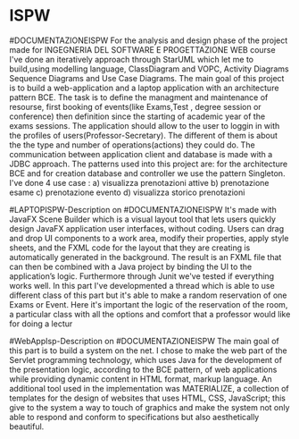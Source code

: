 # ISPW

#DOCUMENTAZIONEISPW For the analysis and design phase of the project made for INGEGNERIA DEL SOFTWARE E PROGETTAZIONE WEB course I've done an iteratively approach through StarUML which let me to build,using modelling language, ClassDiagram and VOPC, Activity Diagrams Sequence Diagrams and Use Case Diagrams. The main goal of this project is to build a web-application and a laptop application with an architecture pattern BCE. The task is to define the managment and maintenance of resourse, first booking of events(like Exams,Test , degree session or conference) then definition since the starting of academic year of the exams sessions. The application should allow to the user to loggin in with the profiles of users(Professor-Secretary). The different of them is about the the type and number of operations(actions) they could do. The communication between application client and database is made with a JDBC approach. The patterns used into this project are: for the architecture BCE and for creation database and controller we use the pattern Singleton. I've done 4 use case : a) visualizza prenotazioni attive b) prenotazione esame c) prenotazione evento d) visualizza storico prenotazioni

#LAPTOPISPW-Description on #DOCUMENTAZIONEISPW  It's made with JavaFX Scene Builder which is a visual layout tool that lets users quickly design JavaFX application user interfaces, without coding. Users can drag and drop UI components to a work area, modify their properties, apply style sheets, and the FXML code for the layout that they are creating is automatically generated in the background. The result is an FXML file that can then be combined with a Java project by binding the UI to the application’s logic. Furthermore through Junit we've tested if everything works well. In this part I've developmented a thread which is able to use different class of this part but it's able to make a random reservation of one Exams or Event. Here it's important the logic of the reservation of the room, a particular class with all the options and comfort that a professor would like for doing a lectur

#WebAppIsp-Description on #DOCUMENTAZIONEISPW  The main goal of this part is to build a system on the net. I chose to make the web part of the Servlet programming technology, which uses Java for the development of the presentation logic, according to the BCE pattern, of web applications while providing dynamic content in HTML format, markup language. An additional tool used in the implementation was MATERIALIZE, a collection of templates for the design of websites that uses HTML, CSS, JavaScript; this give to the system a way to touch of graphics and make the system not only able to respond and conform to specifications but also aesthetically beautiful.
